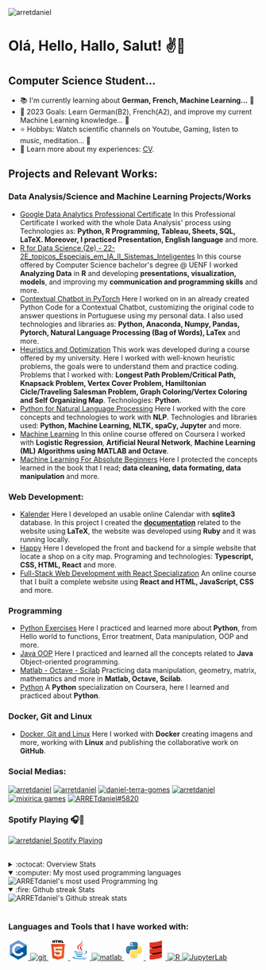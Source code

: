 <p align="left"> <img src="https://komarev.com/ghpvc/?username=arretdaniel" alt="arretdaniel" /> </p>

<h1 >Olá, Hello, Hallo, Salut! ✌️🌻</h1>

## Computer Science Student...

- 📚 I'm currently learning about **German, French, Machine Learning...** 💬
- 🎯 2023 Goals: Learn German(B2), French(A2), and improve my current Machine Learning knowledge... 💬
- ⭐ Hobbys: Watch scientific channels on Youtube, Gaming, listen to music, meditation... 💬
- 📄 Learn more about my experiences: [CV](https://profile.codersrank.io/user/arretdaniel/).

## Projects and Relevant Works:

### Data Analysis/Science and Machine Learning Projects/Works
- [Google Data Analytics Professional Certificate](https://github.com/ARRETdaniel/Google-Data-Analytics-Professional-Certificate) In this Professional Certificate I worked with the whole Data Analysis' process using Technologies as: **Python, R Programming, Tableau, Sheets, SQL, LaTeX. Moreover, I practiced Presentation, English language** and more. 
- [R for Data Science (2e) - 22-2E_topicos_Especiais_em_IA_II_Sistemas_Inteligentes](https://github.com/ARRETdaniel/22-2E_topicos_Especiais_em_IA_II_Sistemas_Inteligentes) In this course offered by Computer Science bachelor's degree @ UENF I worked **Analyzing Data** in **R** and developing **presentations, visualization, models**, and improving my **communication and programming skills** and more.
- [Contextual Chatbot in PyTorch](https://github.com/ARRETdaniel/22-2_AI) Here I worked on in an already created Python Code for a Contextual Chatbot, customizing the original code to answer questions in Portuguese using my personal data. I also used technologies and libraries  as: **Python, Anaconda, Numpy, Pandas, Pytorch, Natural Language Processing (Bag of Words), LaTex** and more.
- [Heuristics and Optimization](https://github.com/ARRETdaniel/22-2_topicos_Especiais_Heuristicas_e_Complexidade) This work was developed during a course offered by my university. Here I worked with well-known heuristic problems, the goals were to understand them and practice coding. Problems that I worked with: **Longest Path Problem/Critical Path, Knapsack Problem, Vertex Cover Problem, Hamiltonian Cicle/Traveling Salesman Problem, Graph Coloring/Vertex Coloring and Self Organizing Map**. Technologies: **Python**.
- [Python for Natural Language Processing](https://github.com/ARRETdaniel/Python_for_NLP) Here I worked with the core concepts and technologies to work with **NLP**. Technologies and libraries used: **Python, Machine Learning, NLTK, spaCy, Jupyter** and more.
- [Machine Learning](https://github.com/ARRETdaniel/machineLearning) In this online course offered on Coursera I worked with **Logistic Regression**, **Artificial Neural Network**, **Machine Learning (ML) Algorithms using MATLAB and Octave**.
- [Machine Learning For Absolute Beginners](https://github.com/ARRETdaniel/BOOK_Exercise_machine-learning-absolute-beginners-introduction-2nd) Here I protected the concepts learned in the book that I read; **data cleaning, data formating, data manipulation** and more. 

### Web Development: 
- [Kalender](https://github.com/ARRETdaniel/22-2_paradigm_O_O) Here I developed an usable online Calendar with **sqlite3** database. In this project I created the **[documentation](https://github.com/ARRETdaniel/22-2_paradigm_O_O/blob/master/systemDocumentation/danielTerraGomes.pdf)** related to the website using **LaTeX**, the website was developed using **Ruby** and it was running locally.
- [Happy](https://github.com/ARRETdaniel/Happy-NextLevelWeek3) Here I developed the front and backend for a simple website that locate a shop on a city map. Programing and technologies: **Typescript, CSS, HTML, React** and more.
- [Full-Stack Web Development with React Specialization](https://github.com/ARRETdaniel/Full-Stack-Web-Development-with-React-Specialization) An online course that I built a complete website using **React and HTML, JavaScript, CSS** and more.

### Programming 
- [Python Exercises](https://github.com/ARRETdaniel/Python_exerc-cios) Here I practiced and learned more about **Python**, from Hello world to functions, Error treatment, Data manipulation, OOP and more.
- [Java OOP](https://github.com/ARRETdaniel/21-2_POO-curso_em_video) Here I practiced and learned all the concepts related to **Java** Object-oriented programming.
- [Matlab - Octave - Scilab](https://github.com/ARRETdaniel/Laboratorio-Scilab) Practicing data manipulation, geometry, matrix, mathematics and more in **Matlab, Octave, Scilab**.
- [Python](https://github.com/ARRETdaniel/Python-for-Everybody-Specialization) A **Python** specialization on Coursera, here I learned and practiced about **Python**.

### Docker, Git and Linux 
- [Docker, Git and Linux](https://github.com/ARRETdaniel/introducao_linha_de_comando) Here I worked with **Docker** creating imagens and more, working with **Linux** and publishing the collaborative work on **GitHub**.

<!--
<h3 align="left">How to reach me:</h3>

[![Follow on Twitter](https://img.shields.io/badge/--twitter?label=Twitter&logo=Twitter&style=social)](https://twitter.com/intent/follow?original_referer=https%3A%2F%2Fgithub.com%2FARRETdaniel&screen_name=ARRETdaniel)
[![Connect on LinkedIn](https://img.shields.io/badge/--linkedin?label=LinkedIn&logo=LinkedIn&style=social)](https://www.linkedin.com/in/arretdaniel)
-->

<h3 align="left">Social Medias:</h3>
<p align="left">
<a href="https://twitter.com/arretdaniel" target="blank"><img align="center" src="https://raw.githubusercontent.com/rahuldkjain/github-profile-readme-generator/master/src/images/icons/Social/twitter.svg" alt="arretdaniel" height="30" width="40" /></a>
<a href="https://linkedin.com/in/arretdaniel" target="blank"><img align="center" src="https://raw.githubusercontent.com/rahuldkjain/github-profile-readme-generator/master/src/images/icons/Social/linked-in-alt.svg" alt="arretdaniel" height="30" width="40" /></a>
<a href="https://stackoverflow.com/users/daniel-terra-gomes" target="blank"><img align="center" src="https://raw.githubusercontent.com/rahuldkjain/github-profile-readme-generator/master/src/images/icons/Social/stack-overflow.svg" alt="daniel-terra-gomes" height="30" width="40" /></a>
<a href="https://instagram.com/arretdaniel" target="blank"><img align="center" src="https://raw.githubusercontent.com/rahuldkjain/github-profile-readme-generator/master/src/images/icons/Social/instagram.svg" alt="arretdaniel" height="30" width="40" /></a>
<a href="https://www.youtube.com/c/mixirica games" target="blank"><img align="center" src="https://raw.githubusercontent.com/rahuldkjain/github-profile-readme-generator/master/src/images/icons/Social/youtube.svg" alt="mixirica games" height="30" width="40" /></a>
<a href="https://discord.gg/ARRETdaniel#5820" target="blank"><img align="center" src="https://raw.githubusercontent.com/rahuldkjain/github-profile-readme-generator/master/src/images/icons/Social/discord.svg" alt="ARRETdaniel#5820" height="30" width="40" /></a>
</p>

### Spotify Playing 🎧🎵
[<img src="https://novatorem-mauve-sigma.vercel.app/api/spotify" alt="arretdaniel Spotify Playing" width="350" />](https://open.spotify.com/user/jacu234)

<br />

<details>
  <summary>:octocat: Overview Stats</summary>

  <img alt="ARRETdaniel's Github Stats" src="https://github-readme-stats.arretdaniel.vercel.app/api?username=ARRETdaniel&show_icons=true&hide_border=true&theme=radical" />

</details>

<details open>
  <summary>:computer: My most used programming languages</summary>

  <img alt="ARRETdaniel's most used Programming lng " src="https://github-readme-stats.vercel.app/api/top-langs/?username=arretdaniel&layout=compact&hide=html&theme=radical&hide_border=true&&langs_count=12" alt="arretdaniel" />

</details>

<details open>
  <summary>:fire: Github streak Stats</summary>

  <img alt="ARRETdaniel's Github streak stats" src="https://github-readme-streak-stats.herokuapp.com/?user=arretdaniel&theme=radical&hide_border=true&date_format=M%20j%5B%2C%20Y%5D&fire=DD711F" alt="arretdaniel" />
  
</details>

<br />


<h3 align="left">Languages and Tools that I have worked with:</h3>

<p align="left"> <a href="https://www.cprogramming.com/" target="_blank" rel="noreferrer"> <img src="https://raw.githubusercontent.com/devicons/devicon/master/icons/c/c-original.svg" alt="c" width="40" height="40"/> </a> <a href="https://git-scm.com/" target="_blank" rel="noreferrer"> <img src="https://www.vectorlogo.zone/logos/git-scm/git-scm-icon.svg" alt="git" width="40" height="40"/> </a> <a href="https://www.w3.org/html/" target="_blank" rel="noreferrer"> <img src="https://raw.githubusercontent.com/devicons/devicon/master/icons/html5/html5-original-wordmark.svg" alt="html5" width="40" height="40"/> </a> <a href="https://www.java.com" target="_blank" rel="noreferrer"> <img src="https://raw.githubusercontent.com/devicons/devicon/master/icons/java/java-original.svg" alt="java" width="40" height="40"/> </a> <a href="https://www.mathworks.com/" target="_blank" rel="noreferrer"> <img src="https://upload.wikimedia.org/wikipedia/commons/2/21/Matlab_Logo.png" alt="matlab" width="40" height="40"/> </a> <a href="https://www.python.org" target="_blank" rel="noreferrer"> <img src="https://raw.githubusercontent.com/devicons/devicon/master/icons/python/python-original.svg" alt="python" width="40" height="40"/> </a> <a href="https://www.scala-lang.org" target="_blank" rel="noreferrer"> <img src="https://raw.githubusercontent.com/devicons/devicon/master/icons/scala/scala-original.svg" alt="scala" width="40" height="40"/> </a> <a href="https://www.r-project.org/" target="_blank" rel="noreferrer"> <img src="https://www.r-project.org/Rlogo.png" alt="R" width="40" height="40"/> </a> <a href="https://jupyter.org/" target="_blank" rel="noreferrer"> <img src="https://jupyter.org/assets/try/jupyter.png" alt="JupyterLab" width="40" height="40"/> </a> 
</p>

<!--

<p align="left"><img src="https://devicons.github.io/devicon/devicon.git/icons/amazonwebservices/amazonwebservices-original-wordmark.svg" alt="aws" width="40" height="40"/> <img src="https://devicons.github.io/devicon/devicon.git/icons/bootstrap/bootstrap-plain.svg" alt="bootstrap" width="40" height="40"/> <img src="https://devicons.github.io/devicon/devicon.git/icons/c/c-original.svg" alt="c" width="40" height="40"/> <img src="https://devicons.github.io/devicon/devicon.git/icons/css3/css3-original-wordmark.svg" alt="css3" width="40" height="40"/> <img src="https://www.vectorlogo.zone/logos/figma/figma-icon.svg" alt="figma" width="40" height="40"/> <img src="https://www.vectorlogo.zone/logos/git-scm/git-scm-icon.svg" alt="git" width="40" height="40"/> <img src="https://devicons.github.io/devicon/devicon.git/icons/html5/html5-original-wordmark.svg" alt="html5" width="40" height="40"/> <img src="https://devicons.github.io/devicon/devicon.git/icons/javascript/javascript-original.svg" alt="javascript" width="40" height="40"/> <img src="https://devicons.github.io/devicon/devicon.git/icons/mysql/mysql-original-wordmark.svg" alt="mysql" width="40" height="40"/> <img src="https://devicons.github.io/devicon/devicon.git/icons/nodejs/nodejs-original-wordmark.svg" alt="nodejs" width="40" height="40"/> <img src="https://devicons.github.io/devicon/devicon.git/icons/photoshop/photoshop-plain.svg" alt="photoshop" width="40" height="40"/> <img src="https://devicons.github.io/devicon/devicon.git/icons/python/python-original.svg" alt="python" width="40" height="40"/> <img src="https://devicons.github.io/devicon/devicon.git/icons/react/react-original-wordmark.svg" alt="react" width="40" height="40"/> <img src="https://reactnative.dev/img/header_logo.svg" alt="reactnative" width="40" height="40"/> <img src="https://devicons.github.io/devicon/devicon.git/icons/typescript/typescript-original.svg" alt="typescript" width="40" height="40"/></p>

-->

[website]: https://linktr.ee/ARRETdaniel
[twitter]: https://twitter.com/ARRETdaniel
[youtube]: https://www.youtube.com/c/MixiricaGames
[instagram]: https://www.instagram.com/arretdaniel
[linkedin]: https://linkedin.com/in/arretdaniel
